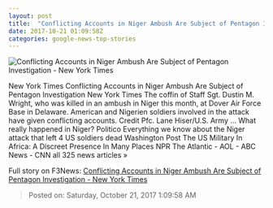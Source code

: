 ```yaml
---
layout: post
title:  "Conflicting Accounts in Niger Ambush Are Subject of Pentagon Investigation - New York Times"
date: 2017-10-21 01:09:58Z
categories: google-news-top-stories
---
```


![Conflicting Accounts in Niger Ambush Are Subject of Pentagon Investigation - New York Times](https://static01.nyt.com/images/2017/10/21/us/21dc-troops/21dc-troops-facebookJumbo.jpg)

New York Times Conflicting Accounts in Niger Ambush Are Subject of Pentagon Investigation New York Times The coffin of Staff Sgt. Dustin M. Wright, who was killed in an ambush in Niger this month, at Dover Air Force Base in Delaware. American and Nigerien soldiers involved in the attack have given conflicting accounts. Credit Pfc. Lane Hiser/U.S. Army ... What really happened in Niger? Politico Everything we know about the Niger attack that left 4 US soldiers dead Washington Post The US Military In Africa: A Discreet Presence In Many Places NPR The Atlantic - AOL - ABC News - CNN all 325 news articles »


Full story on F3News: [Conflicting Accounts in Niger Ambush Are Subject of Pentagon Investigation - New York Times](http://www.f3nws.com/n/tCbgD)

> Posted on: Saturday, October 21, 2017 1:09:58 AM
